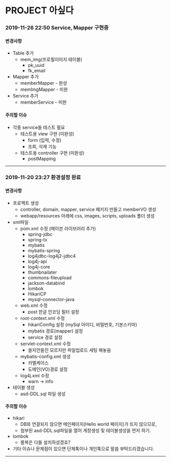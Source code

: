 # PROJECT 아싶다

### 2019-11-26 22:50 Service, Mapper 구현중

#### 변경사항
* Table 추가
  * mem_img(프로필이미지 테이블)
    * pk_uuid
    * fk_email
* Mapper 추가
  * memberMapper - 완성
  * memImgMapper - 미완
* Service 추가
  * memberService - 미완

#### 주의할 이슈
* 각종 service들 테스트 필요
  * 테스트용 view 구현 (미완성)
    * form (입력, 수정)
    * 조회, 삭제 기능
  * 테스트용 controller 구현 (미완성)
    * postMapping

--------------------------------------------------------------------

### 2019-11-20 23:27 환경설정 완료

#### 변경사항
* 프로젝트 생성
  * controller, domain, mapper, service 패키지 만들고 memberVO 생성
  * webapp/resources 아래에 css, images, scripts, uploads 폴더 생성
* xml파일
  * pom.xml 수정 (메이븐 라이브러리 추가)
    * spring-jdbc
    * spring-tx
    * mybatis
    * mybatis-spring
    * log4jdbc-log4j2-jdbc4
    * log4j-api
    * log4j-core
    * thumbnailater
    * commons-fileupload
    * jackson-databind
    * lombok
    * HikariCP
    * mysql-connector-java
  * web.xml 수정
    * post 한글 인코딩 필터 설정
  * root-context.xml 수정
    * hikariCoinfig 설정 (mySql 아이디, 비밀번호, 기본스키마)
    * mybatis 경로(mapper) 설정
    * service 경로 설정
  * servlet-context.xml 수정
    * 쓸지안쓸진 모르지만 파일업로드 세팅 해놓음
  * mybatis-config.xml 생성
    * 카멜케이스
    * 도메인(VO)경로 설정
  * log4j.xml 수정
    * warn -> info
* 테이블 생성
  * asd-DDL.sql 파일 생성

#### 주의할 이슈
* hikari
  * DB와 연결되지 않으면 메인페이지(Hello world 페이지)가 뜨지 않으므로,
  * 첨부된 asd-DDL.sql파일을 열어 계정생성 및 테이블생성을 먼저 하기.
* lombok
  * 롬복은 다들 설치하셨겠죠?
* 기타 이슈나 문제점이 있으면 단체톡이나 개인톡으로 말씀 부탁드리겠습니다.

--------------------------------------------------------------------

